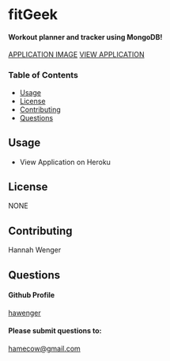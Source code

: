 # fitGeek
#### Workout planner and tracker using MongoDB!
[APPLICATION IMAGE](https://user-images.githubusercontent.com/63066634/99730376-2b3cad80-2a71-11eb-8fd6-92aa5fbba9e7.PNG)
[VIEW APPLICATION](https://misty-sunrise-in-ye-old-green.herokuapp.com/)

### Table of Contents
* [Usage](##Usage)
* [License](##License)
* [Contributing](##Contributing)
* [Questions](##Questions)

## Usage
* View Application on Heroku

## License
NONE

## Contributing
Hannah Wenger
        
## Questions
#### Github Profile
[hawenger](https://github.com/hawenger)
#### Please submit questions to:
<hamecow@gmail.com>
